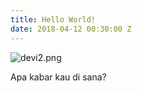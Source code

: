 ```yaml
---
title: Hello World!
date: 2018-04-12 00:30:00 Z
---
```


![devi2.png](/uploads/devi2.png)

Apa kabar kau di sana?